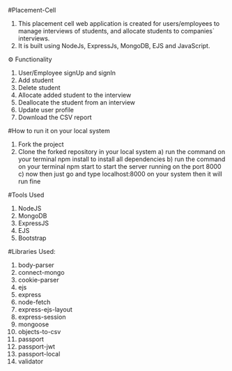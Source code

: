 #Placement-Cell
   1. This placement cell web application is created for users/employees to manage interviews of students, and allocate students to companies` interviews.
   2. It is built using NodeJs, ExpressJs, MongoDB, EJS and JavaScript.

⚙️ Functionality
   1. User/Employee signUp and signIn
   2. Add student
   3. Delete student
   4. Allocate added student to the interview
   5. Deallocate the student from an interview
   6. Update user profile
   7. Download the CSV report

#How to run it on your local system
   1. Fork the project
   2. Clone the forked repository in your local system
       a) run the command on your terminal npm install to install all dependencies
       b) run the command on your terminal npm start to start the server running on the port 8000
       c) now then just go and type localhost:8000 on your system then it will run fine

#Tools Used
   1. NodeJS
   2. MongoDB
   3. ExpressJS
   4. EJS
   5. Bootstrap

#Libraries Used:
   1. body-parser
   2. connect-mongo
   3. cookie-parser
   4. ejs
   5. express
   6. node-fetch
   7. express-ejs-layout
   8. express-session
   9. mongoose
   10. objects-to-csv
   11. passport
   12. passport-jwt
   13. passport-local
   14. validator
